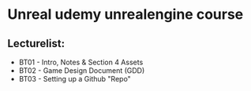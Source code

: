 # Unreal udemy unrealengine course

## Lecturelist:
* BT01 - Intro, Notes & Section 4 Assets
* BT02 - Game Design Document (GDD)
* BT03 - Setting up a Github "Repo"
